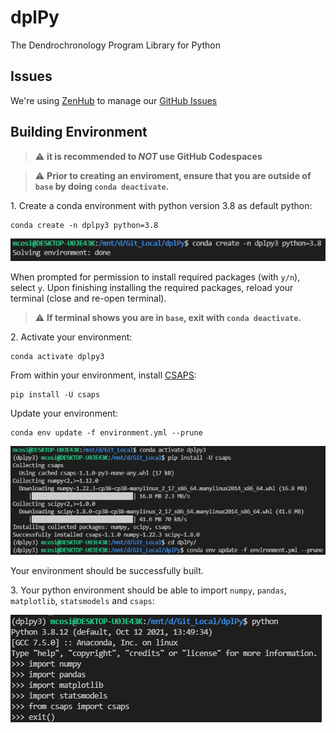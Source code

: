 # dplPy
The Dendrochronology Program Library for Python

## Issues

We're using [ZenHub](https://app.zenhub.com/workspaces/opendendro-60ec698d8790d700171ceee8/board?repos=385244315) to manage our [GitHub Issues](https://github.com/opendendro/dplpy/issues)

## Building Environment

> :warning: **it is recommended to _NOT_ use GitHub Codespaces**

> :warning: **Prior to creating an enviroment, ensure that you are outside of `base` by doing `conda deactivate`.**

1\. Create a conda environment with python version 3.8 as default python:

```
conda create -n dplpy3 python=3.8
```

![env_1](docs/assets/env_1.png)

When prompted for permission to install required packages (with `y/n`), select `y`. Upon finishing installing the required packages, reload your terminal (close and re-open terminal).

> :warning: **If terminal shows you are in `base`, exit with `conda deactivate`.**

2\. Activate your environment:

```
conda activate dplpy3
```

From within your environment, install [CSAPS](https://pypi.org/project/csaps/#description):

```
pip install -U csaps
```

Update your environment:

```
conda env update -f environment.yml --prune
```

![env_2](docs/assets/env_2.png)

Your environment should be successfully built.

3\. Your python environment should be able to import `numpy`, `pandas`, `matplotlib`, `statsmodels` and `csaps`:

![env_3](docs/assets/env_3.png)